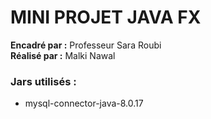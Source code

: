 <h1> MINI PROJET JAVA FX </h1>
<b>Encadré par :</b> Professeur Sara Roubi<br>
<b>Réalisé par :</b> Malki Nawal 


<h3> Jars utilisés : </h3>
<ul>
  <li>mysql-connector-java-8.0.17</li>

